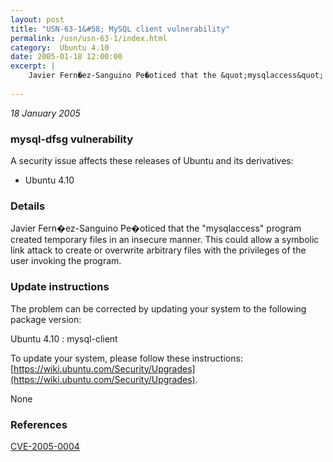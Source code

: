 ```yaml
---
layout: post
title: "USN-63-1&#58; MySQL client vulnerability"
permalink: /usn/usn-63-1/index.html
category:  Ubuntu 4.10
date: 2005-01-18 12:00:00
excerpt: |
    Javier Fern�ez-Sanguino Pe�oticed that the &quot;mysqlaccess&quot; program created temporary files in an insecure manner. This could allow a symbolic link attack to create or overwrite arbitrary files with the privileges of the user invoking the program.
    
--- 
```

 
 

*18 January 2005*

### mysql-dfsg vulnerability

A security issue affects these releases of Ubuntu and its derivatives:

* Ubuntu 4.10

### Details

Javier Fern�ez-Sanguino Pe�oticed that the &quot;mysqlaccess&quot; program created temporary files in an insecure manner. This could allow a symbolic link attack to create or overwrite arbitrary files with the privileges of the user invoking the program.

### Update instructions

The problem can be corrected by updating your system to the following package version:

Ubuntu 4.10
 : mysql-client 

To update your system, please follow these instructions: [https://wiki.ubuntu.com/Security/Upgrades](https://wiki.ubuntu.com/Security/Upgrades).

None

### References

 
 [CVE-2005-0004](http://people.ubuntu.com/~ubuntu-security/cve/CVE-2005-0004)
 

